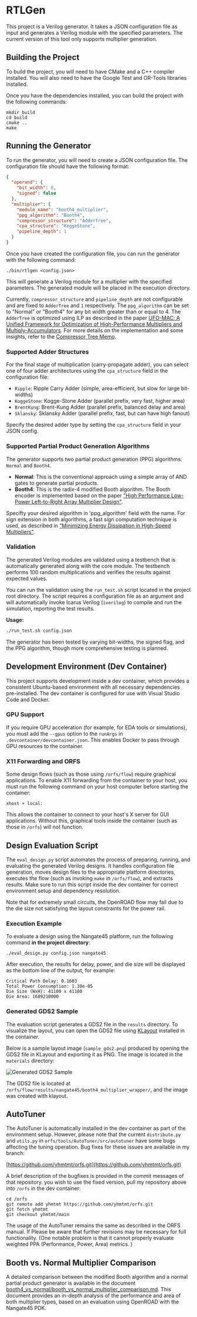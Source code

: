 # RTLGen

This project is a Verilog generator. It takes a JSON configuration file as input and generates a Verilog module with the specified parameters. The current version of this tool only supports multiplier generation.

## Building the Project

To build the project, you will need to have CMake and a C++ compiler installed. You will also need to have the Google Test and OR-Tools libraries installed.

Once you have the dependencies installed, you can build the project with the following commands:

```
mkdir build
cd build
cmake ..
make
```

## Running the Generator

To run the generator, you will need to create a JSON configuration file. The configuration file should have the following format:

```json
{
  "operand": {
    "bit_width": 8,
    "signed": false
  },
  "multiplier": {
    "module_name": "booth4_multiplier",
    "ppg_algorithm": "Booth4",
    "compressor_structure": "AdderTree",
    "cpa_structure": "KoggeStone",
    "pipeline_depth": 1
  }
}
```

Once you have created the configuration file, you can run the generator with the following command:

```
./bin/rtlgen <config.json>
```

This will generate a Verilog module for a multiplier with the specified parameters. The generated module will be placed in the execution directory.

Currently, `compressor_structure` and `pipeline_depth` are not configurable and are fixed to `AdderTree` and `1` respectively. The `ppg_algorithm` can be set to "Normal" or "Booth4" for any bit width greater than or equal to 4. The `AdderTree` is optimized using ILP as described in the paper [UFO-MAC: A Unified Framework for Optimization of High-Performance Multipliers and Multiply-Accumulators](https://arxiv.org/abs/2408.06935). For more details on the implementation and some insights, refer to the [Compressor Tree Memo](doc/compressor_tree/memo_about_compressor_tree.md).

### Supported Adder Structures

For the final stage of multiplication (carry-propagate adder), you can select one of four adder architectures using the `cpa_structure` field in the configuration file:

- `Ripple`: Ripple Carry Adder (simple, area-efficient, but slow for large bit-widths)
- `KoggeStone`: Kogge-Stone Adder (parallel prefix, very fast, higher area)
- `BrentKung`: Brent-Kung Adder (parallel prefix, balanced delay and area)
- `Sklansky`: Sklansky Adder (parallel prefix, fast, but can have high fanout)

Specify the desired adder type by setting the `cpa_structure` field in your JSON config. 

### Supported Partial Product Generation Algorithms

The generator supports two partial product generation (PPG) algorithms: `Normal` and `Booth4`. 

- **Normal**: This is the conventional approach using a simple array of AND gates to generate partial products.
- **Booth4**: This is the radix-4 modified Booth algorithm. The Booth encoder is implemented based on the paper ["High Performance Low-Power Left-to-Right Array Multiplier Design"](https://ieeexplore.ieee.org/document/1388192).

Specifty your desired algorithm in 'ppg_algorithm' field with the name. For sign extension in both algorithms, a fast sign computation technique is used, as described in ["Minimizing Energy Dissipation in High-Speed Multipliers"](https://ieeexplore.ieee.org/document/621285).

### Validation

The generated Verilog modules are validated using a testbench that is automatically generated along with the core module. The testbench performs 100 random multiplications and verifies the results against expected values.

You can run the validation using the `run_test.sh` script located in the project root directory. The script requires a configuration file as an argument and will automatically invoke Icarus Verilog (`iverilog`) to compile and run the simulation, reporting the test results.

**Usage:**
```sh
./run_test.sh config.json
```

The generator has been tested by varying bit-widths, the signed flag, and the PPG algorithm, though more comprehensive testing is planned.

## Development Environment (Dev Container)

This project supports development inside a dev container, which provides a consistent Ubuntu-based environment with all necessary dependencies pre-installed. The dev container is configured for use with Visual Studio Code and Docker.

### GPU Support

If you require GPU acceleration (for example, for EDA tools or simulations), you must add the `--gpus` option to the `runArgs` in `.devcontainer/devcontainer.json`. This enables Docker to pass through GPU resources to the container.

### X11 Forwarding and ORFS

Some design flows (such as those using `/orfs/flow`) require graphical applications. To enable X11 forwarding from the container to your host, you must run the following command on your host computer before starting the container:

```
xhost + local:
```

This allows the container to connect to your host's X server for GUI applications. Without this, graphical tools inside the container (such as those in `/orfs`) will not function.

## Design Evaluation Script

The `eval_design.py` script automates the process of preparing, running, and evaluating the generated Verilog designs. It handles configuration file generation, moves design files to the appropriate platform directories, executes the flow (such as invoking `make` in `/orfs/flow`), and extracts results. Make sure to run this script inside the dev container for correct environment setup and dependency resolution.

Note that for extremely small circuits, the OpenROAD flow may fail due to the die size not satisfying the layout constraints for the power rail.

### Execution Example

To evaluate a design using the Nangate45 platform, run the following command **in the project directory**:

```
./eval_design.py config.json nangate45
```

After execution, the results for delay, power, and die size will be displayed as the bottom line of the output, for example:

```
Critical Path Delay: 0.1603
Total Power Consumption: 1.38e-05
Die Size (WxH): 41100 x 41100
Die Area: 1689210000
```

### Generated GDS2 Sample

The evaluation script generates a GDS2 file in the `results` directory. To visualize the layout, you can open the GDS2 file using [KLayout](https://www.klayout.de/) installed in the container. 

Below is a sample layout image (`sample_gds2.png`) produced by opening the GDS2 file in KLayout and exporting it as PNG. The image is located in the `materials` directory:

![Generated GDS2 Sample](materials/sample_gds2.png)

The GDS2 file is located at `/orfs/flow/results/nangate45/booth4_multiplier_wrapper/`, and the image was created with klayout.

## AutoTuner

The AutoTuner is automatically installed in the dev container as part of the environment setup. However, please note that the current `distribute.py` and `utils.py` in `orfs/tools/AutoTuner/src/autotuner` have some bugs affecting the tuning operation. Bug fixes for these issues are available in my branch:

[https://github.com/yhmtmt/orfs.git](https://github.com/yhmtmt/orfs.git)

A brief description of the bugfixes is provided in the commit messages of that repository. you wish to use the fixed version, pull my repository above into `/orfs` in the dev container:

```
cd /orfs
git remote add yhmtmt https://github.com/yhmtmt/orfs.git
git fetch yhmtmt
git checkout yhmtmt/main
```

The usage of the AutoTuner remains the same as described in the ORFS manual.  If Please be aware that further revisions may be necessary for full functionality. (One notable problem is that it cannot properly evaluate weighted PPA (Performance, Power, Area) metrics. )

## Booth vs. Normal Multiplier Comparison

A detailed comparison between the modified Booth algorithm and a normal partial product generator is available in the document [booth4_vs_normal/booth_vs_normal_multiplier_comparison.md](doc/booth4_vs_normal/booth_vs_normal_multiplier_comparison.md). This document provides an in-depth analysis of the performance and area of both multiplier types, based on an evaluation using OpenROAD with the Nangate45 PDK.
